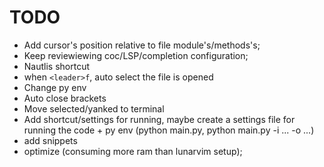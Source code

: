 # TODO
- Add cursor's position relative to file module's/methods's;
- Keep reviewiewing coc/LSP/completion configuration;
- Nautlis shortcut
- when `<leader>f`, auto select the file is opened
- Change py env
- Auto close brackets
- Move selected/yanked to terminal
- Add shortcut/settings for running, maybe create a settings file for running the code + py env (python main.py, python main.py -i ... -o ...)
- add snippets
- optimize (consuming more ram than lunarvim setup);
